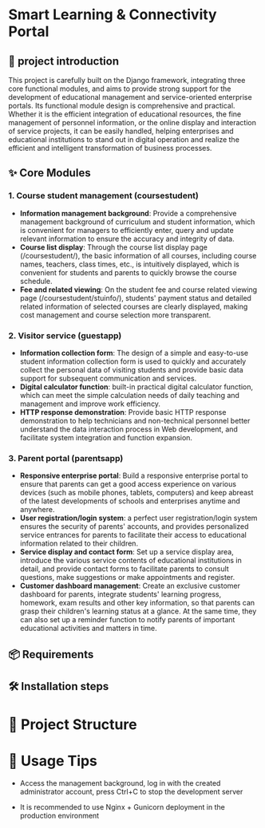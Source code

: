 # Smart Learning & Connectivity Portal

## 🧾 project introduction  
This project is carefully built on the Django framework, integrating three core functional modules, and aims to provide strong support for the development of educational management and service-oriented enterprise portals. Its functional module design is comprehensive and practical. Whether it is the efficient integration of educational resources, the fine management of personnel information, or the online display and interaction of service projects, it can be easily handled, helping enterprises and educational institutions to stand out in digital operation and realize the efficient and intelligent transformation of business processes.

## ✨ Core Modules

### 1. Course student management (coursestudent)
- **Information management background**: Provide a comprehensive management background of curriculum and student information, which is convenient for managers to efficiently enter, query and update relevant information to ensure the accuracy and integrity of data.
- **Course list display**: Through the course list display page (/coursestudent/), the basic information of all courses, including course names, teachers, class times, etc., is intuitively displayed, which is convenient for students and parents to quickly browse the course schedule.
- **Fee and related viewing**: On the student fee and course related viewing page (/coursestudent/stuinfo/), students' payment status and detailed related information of selected courses are clearly displayed, making cost management and course selection more transparent.
### 2. Visitor service (guestapp)
- **Information collection form**: The design of a simple and easy-to-use student information collection form is used to quickly and accurately collect the personal data of visiting students and provide basic data support for subsequent communication and services.
- **Digital calculator function**: built-in practical digital calculator function, which can meet the simple calculation needs of daily teaching and management and improve work efficiency.
- **HTTP response demonstration**: Provide basic HTTP response demonstration to help technicians and non-technical personnel better understand the data interaction process in Web development, and facilitate system integration and function expansion.

### 3. Parent portal (parentsapp)
- **Responsive enterprise portal**: Build a responsive enterprise portal to ensure that parents can get a good access experience on various devices (such as mobile phones, tablets, computers) and keep abreast of the latest developments of schools and enterprises anytime and anywhere.
- **User registration/login system**: a perfect user registration/login system ensures the security of parents' accounts, and provides personalized service entrances for parents to facilitate their access to educational information related to their children.
- **Service display and contact form**: Set up a service display area, introduce the various service contents of educational institutions in detail, and provide contact forms to facilitate parents to consult questions, make suggestions or make appointments and register.
- **Customer dashboard management**: Create an exclusive customer dashboard for parents, integrate students' learning progress, homework, exam results and other key information, so that parents can grasp their children's learning status at a glance. At the same time, they can also set up a reminder function to notify parents of important educational activities and matters in time.

## 📦 Requirements


## 🛠️ Installation steps

# 📁 Project Structure

# 🚀 Usage Tips
- Access the management background, log in with the created administrator account, press Ctrl+C to stop the development server

- It is recommended to use Nginx + Gunicorn deployment in the production environment